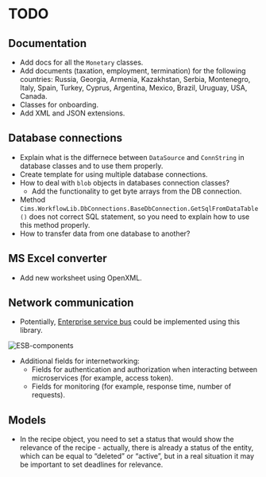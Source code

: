 # TODO 

## Documentation 

- Add docs for all the `Monetary` classes.
- Add documents (taxation, employment, termination) for the following countries: Russia, Georgia, Armenia, Kazakhstan, Serbia, Montenegro, Italy, Spain, Turkey, Cyprus, Argentina, Mexico, Brazil, Uruguay, USA, Canada.
- Classes for onboarding.
- Add XML and JSON extensions.

## Database connections 

- Explain what is the differnece between `DataSource` and `ConnString` in database classes and to use them properly. 
- Create template for using multiple database connections. 
- How to deal with `blob` objects in databases connection classes?
    - Add the functionality to get byte arrays from the DB connection.
- Method `Cims.WorkflowLib.DbConnections.BaseDbConnection.GetSqlFromDataTable()` does not correct SQL statement, so you need to explain how to use this method properly. 
- How to transfer data from one database to another? 

## MS Excel converter 

- Add new worksheet using OpenXML. 

## Network communication 

- Potentially, [Enterprise service bus](https://en.wikipedia.org/wiki/Enterprise_service_bus) could be implemented using this library.

![ESB-components](https://upload.wikimedia.org/wikipedia/commons/thumb/1/1d/ESB_Component_Hive.png/330px-ESB_Component_Hive.png)

- Additional fields for internetworking:
    - Fields for authentication and authorization when interacting between microservices (for example, access token).
    - Fields for monitoring (for example, response time, number of requests).

## Models

- In the recipe object, you need to set a status that would show the relevance of the recipe - actually, there is already a status of the entity, which can be equal to “deleted” or “active”, but in a real situation it may be important to set deadlines for relevance.
